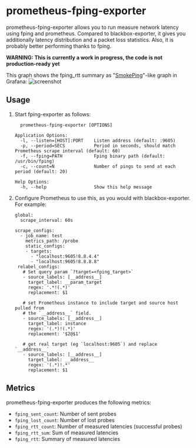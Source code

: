 # prometheus-fping-exporter

prometheus-fping-exporter allows you to run measure network latency using fping and
prometheus. Compared to blackbox-exporter, it gives you additionally latency
distribution and a packet loss statistics. Also, it is probably better
performing thanks to fping.

**WARNING: This is currently a work in progress, the code is not production-ready yet**

This graph shows the fping\_rtt summary as "[SmokePing](https://oss.oetiker.ch/smokeping/)"-like graph in Grafana:
![screenshot](README_screenshot.png)

## Usage

1. Start fping-exporter as follows:

   ```
     prometheus-fping-exporter [OPTIONS]
   
   Application Options:
     -l, --listen=[HOST]:PORT    Listen address (default: :9605)
     -p, --period=SECS           Period in seconds, should match Prometheus scrape interval (default: 60)
     -f, --fping=PATH            Fping binary path (default: /usr/bin/fping)
     -c, --count=N               Number of pings to send at each period (default: 20)
   
   Help Options:
     -h, --help                  Show this help message
   ```

2. Configure Prometheus to use this, as you would with blackbox-exporter. For example:

   ```
   global:
     scrape_interval: 60s
   
   scrape_configs:
     - job_name: test
       metrics_path: /probe
       static_configs:
       - targets:
         - "localhost:9605!8.8.4.4"
         - "localhost:9605!8.8.8.8"
    relabel_configs:
      # Set query param `?target=<fping_target>`
      - source_labels: [__address__]
        target_label: __param_target
        regex: '.*!(.*)'
        replacement: $1

      # set Prometheus instance to include target and source host pulled from
      # the `__address__` field.
      - source_labels: [__address__]
        target_label: instance
        regex: '(.*)!(.*)'
        replacement: '$2@$1'

      # get real target (eg `localhost:9605`) and replace `__address__`
      - source_labels: [__address__]
        target_label: __address__
        regex: '(.*)!.*'
        replacement: $1
   ```

## Metrics

prometheus-fping-exporter produces the following metrics:

- `fping_sent_count`: Number of sent probes
- `fping_lost_count`: Number of lost probes
- `fping_rtt_count`: Number of measured latencies (successful probes)
- `fping_rtt_sum`: Sum of measured latencies
- `fping_rtt`: Summary of measured latencies

